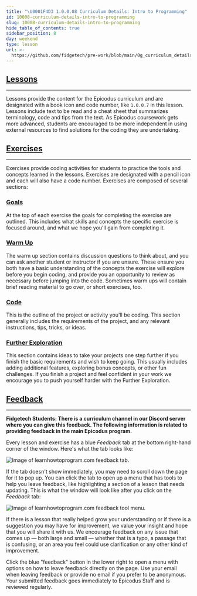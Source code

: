 ```yaml
---
title: "\U0001F4D3 1.0.0.08 Curriculum Details: Intro to Programming"
id: 10008-curriculum-details-intro-to-programming
slug: 10008-curriculum-details-intro-to-programming
hide_table_of_contents: true
sidebar_position: 8
day: weekend
type: lesson
url: >-
  https://github.com/fidgetech/pre-work/blob/main/0g_curriculum_details_intro_to_programming.md
---
```


## [<span class="glyphicon glyphicon-book"></span> Lessons](#lessons)

---

Lessons provide the content for the Epicodus curriculum and are designated with a book icon and code number, like `1.0.0.7` in this lesson.  Lessons include text to be read and a cheat sheet that summarizes terminology, code and tips from the text. As Epicodus coursework gets more advanced, students are encouraged to be more independent in using external resources to find solutions for the coding they are undertaking.  

## [<span class="glyphicon glyphicon-pencil"></span> Exercises](#exercises)

---

Exercises provide coding activities for students to practice the tools and concepts learned in the lessons.  Exercises are designated with a pencil icon and each will also have a code number.  Exercises are composed of several sections: 

### [Goals](#goals)

At the top of each exercise the goals for completing the exercise are outlined. This includes what skills and concepts the specific exercise is focused around, and what we hope you'll gain from completing it.

### [Warm Up](#warm-up)

The warm up section contains discussion questions to think about, and you can ask another student or instructor if you are unsure. These ensure you both have a basic understanding of the concepts the exercise will explore before you begin coding, and provide you an opportunity to review as necessary before jumping into the code. Sometimes warm ups will contain brief reading material to go over, or short exercises, too.

### [Code](#code)

This is the outline of the project or activity you'll be coding. This section generally includes the requirements of the project, and any relevant instructions, tips, tricks, or ideas. 

### [Further Exploration](#further-exploration)

This section contains ideas to take your projects one step further if you finish the basic requirements and wish to keep going. This usually includes adding additional features, exploring bonus concepts, or other fun challenges.  If you finish a project and feel confident in your work we encourage you to push yourself harder with the Further Exploration.

## [Feedback](#feedback)

---

**Fidgetech Students: There is a curriculum channel in our Discord server where you can give this feedback. The following information is related to providing feedback in the main Epicodus program.**

Every lesson and exercise has a blue _Feedback_ tab at the bottom right-hand corner of the window. Here's what the tab looks like:

![Image of learnhowtoprogram.com feedback tab.](https://learnhowtoprogram.s3.us-west-2.amazonaws.com/usersnap-LHTP-feedback/LHTP-feedback-tool-button.png)

If the tab doesn't show immediately, you may need to scroll down the page for it to pop up. You can click the tab to open up a menu that has tools to help you leave feedback, like highlighting a section of a lesson that needs updating. This is what the window will look like after you click on the _Feedback_ tab:

![Image of learnhowtoprogram.com feedback tool menu.](https://learnhowtoprogram.s3.us-west-2.amazonaws.com/usersnap-LHTP-feedback/LHTP-feedback-tool-menu.png)

If there is a lesson that really helped grow your understanding or if there is a suggestion you may have for improvement, we value your insight and hope that you will share it with us. We encourage feedback on any issue that comes up — both large and small — whether that is a typo, a passage that is confusing, or an area you feel could use clarification or any other kind of improvement. 

Click the blue "feedback" button in the lower right to open a menu with options on how to leave feedback directly on the page. Use your email when leaving feedback or provide no email if you prefer to be anonymous. Your submitted feedback goes immediately to Epicodus Staff and is reviewed regularly.
